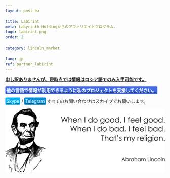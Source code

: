 ```yaml
---
layout: post-ea

title: Labirint
meta: Labyrinth Holdingからのアフィリエイトプログラム。
logo: labirint.png
order: 2

category: lincoln_market

lang: jp
ref: partner_labirint
---
```


**<a href="https://lincolnvirus.com/projects/ru/lincoln_market/partner_labirint.html" target="_blank">申し訳ありませんが、現時点では情報はロシア語でのみ入手可能です。</a>**

**<a href="https://www.paypal.com/cgi-bin/webscr?cmd=_s-xclick&hosted_button_id=T3KLFW2TE8SJC&source=url" target="_blank"><span style="background-color:#4169E1; color:white; padding:3px; border-radius: 3px">他の言語で情報が利用できるように私のプロジェクトを支援してください。</span></a>**

<a href="skype:chutkoy89?call" target="_blank"><span style="background-color:#00aff0; color:white; padding:3px; border-radius: 3px">Skype</span></a> / <a href="https://t.me/chutkoy" target="_blank"><span style="background-color:#0088cc; color:white; padding:3px; border-radius: 3px">Telegram</span></a> すべてのお問い合わせはスカイプでお願いします。

<a data-fancybox="gallery" href="/img/programming/Lincoln.png"><img src="/img/programming/Lincoln.png" alt=""></a>
